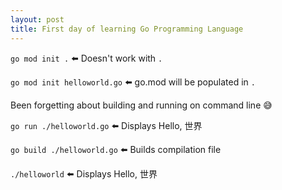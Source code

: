 ```yaml
---
layout: post
title: First day of learning Go Programming Language
---
```


`go mod init .` ⬅️ Doesn't work with `.`

`go mod init helloworld.go` ⬅️ go.mod will be populated in `.`

Been forgetting about building and running on command line 😅

`go run ./helloworld.go` ⬅️ Displays Hello, 世界

`go build ./helloworld.go` ⬅️ Builds compilation file

`./helloworld` ⬅️ Displays Hello, 世界

